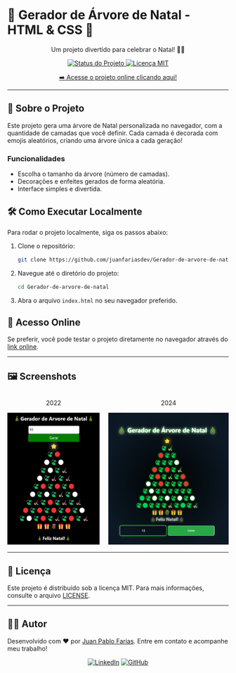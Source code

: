 # 🎄 Gerador de Árvore de Natal - HTML & CSS 🎄
<p align="center">Um projeto divertido para celebrar o Natal! 🎅🎁</p>

<p align="center">
  <a href="https://juanfariasdev.github.io/Gerador-de-arvore-de-natal/" target="_blank">
    <img src="https://img.shields.io/badge/Status-Online-brightgreen" alt="Status do Projeto" />
  </a>
  <a href="https://github.com/juanfariasdev/Gerador-de-arvore-de-natal/blob/main/LICENSE">
    <img src="https://img.shields.io/badge/Licença-MIT-blue.svg" alt="Licença MIT">
  </a>
</p>

<p align="center">
  <a href="https://juanfariasdev.github.io/Gerador-de-arvore-de-natal/">
    ➡️ Acesse o projeto online clicando aqui!
  </a>
</p>

---

## 🎯 Sobre o Projeto

Este projeto gera uma árvore de Natal personalizada no navegador, com a quantidade de camadas que você definir. Cada camada é decorada com emojis aleatórios, criando uma árvore única a cada geração!

### Funcionalidades

- Escolha o tamanho da árvore (número de camadas).
- Decorações e enfeites gerados de forma aleatória.
- Interface simples e divertida.

## 🛠️ Como Executar Localmente

Para rodar o projeto localmente, siga os passos abaixo:

1. Clone o repositório:

   ```bash
   git clone https://github.com/juanfariasdev/Gerador-de-arvore-de-natal.git
   ```

2. Navegue até o diretório do projeto:

   ```bash
   cd Gerador-de-arvore-de-natal
   ```

3. Abra o arquivo `index.html` no seu navegador preferido.

## 🚀 Acesso Online

Se preferir, você pode testar o projeto diretamente no navegador através do [link online](https://juanfariasdev.github.io/Gerador-de-arvore-de-natal/).

---

## 🖼️ Screenshots

<p align="center">
    <div style="display: flex; justify-content: center; gap: 20px;">
        <div>
            <p align="center">2022</p>
            <img src="screenshots/print.jpg" alt="Print do Projeto" height="300px"/>
        </div>
        <div>
            <p align="center">2024</p>
            <img src="screenshots/print-2024.png" alt="Print do Projeto" height="300px"/>
        </div>
    </div>
</p>


---

## 📄 Licença

Este projeto é distribuído sob a licença MIT. Para mais informações, consulte o arquivo [LICENSE](https://github.com/juanfariasdev/Gerador-de-arvore-de-natal/blob/main/LICENSE).

---

## 🧑‍💻 Autor

Desenvolvido com ❤️ por [Juan Pablo Farias](https://juanpablofarias.com/). Entre em contato e acompanhe meu trabalho!

<div align="center">
  <a href="https://www.linkedin.com/in/juanfariasdev/"><img src="https://img.shields.io/badge/LinkedIn-blue?style=for-the-badge&logo=linkedin" alt="LinkedIn"></a>
  <a href="https://github.com/juanfariasdev"><img src="https://img.shields.io/badge/GitHub-gray?style=for-the-badge&logo=github" alt="GitHub"></a>
</div>